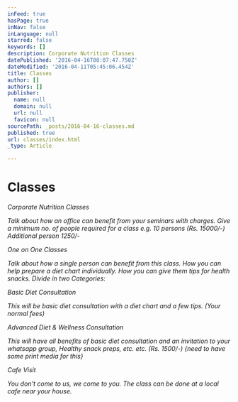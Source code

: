 ```yaml
---
inFeed: true
hasPage: true
inNav: false
inLanguage: null
starred: false
keywords: []
description: Corporate Nutrition Classes
datePublished: '2016-04-16T08:07:47.750Z'
dateModified: '2016-04-11T05:45:06.454Z'
title: Classes
author: []
authors: []
publisher:
  name: null
  domain: null
  url: null
  favicon: null
sourcePath: _posts/2016-04-16-classes.md
published: true
url: classes/index.html
_type: Article

---
```

# Classes

_Corporate Nutrition Classes_

_Talk about how an office can benefit from your seminars with charges. Give a minimum no. of people required for a class e.g. 10 persons (Rs. 15000/-) Additional person 1250/-_

_One on One Classes_

_Talk about how a single person can benefit from this class. How you can help prepare a diet chart individually. How you can give them tips for health snacks. Divide in two Categories:_

_Basic Diet Consultation_

_This will be basic diet consultation with a diet chart and a few tips. (Your normal fees)_

_Advanced Diet & Wellness Consultation_

_This will have all benefits of basic diet consultation and an invitation to your whatsapp group, Healthy snack preps, etc. etc. (Rs. 1500/-) {need to have some print media for this}_

_Cafe Visit_

_You don't come to us, we come to you. The class can be done at a local cafe near your house._
